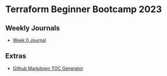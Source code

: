 # Terraform Beginner Bootcamp 2023


## Weekly Journals
- [Week 0 Journal](journal/week0.md)


## Extras
  - [Github Markdown TOC Generator](https://ecotrust-canada.github.io/markdown-toc/)




